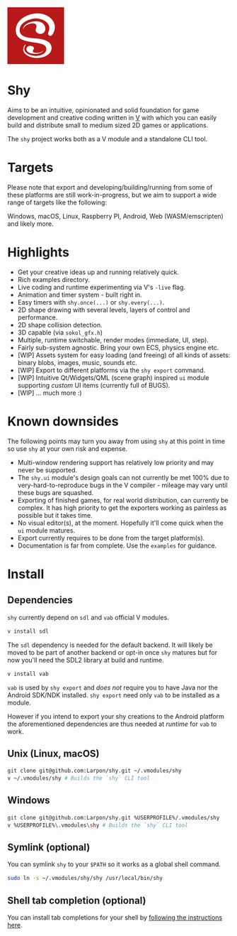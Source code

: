 <img src="shy.svg" width="128"/>

# Shy

Aims to be an intuitive, opinionated and solid foundation for game development and
creative coding written in [V](https://vlang.io) with which you can easily build and distribute small
to medium sized 2D games or applications.

The `shy` project works both as a V module and a standalone CLI tool.

# Targets

Please note that export and developing/building/running from some
of these platforms are still work-in-progress, but we aim to support
a wide range of targets like the following:

Windows, macOS, Linux, Raspberry PI, Android, Web (WASM/emscripten) and likely more.

# Highlights

* Get your creative ideas up and running relatively quick.
* Rich examples directory.
* Live coding and runtime experimenting via V's `-live` flag.
* Animation and timer system - built right in.
* Easy timers with `shy.once(...)` or `shy.every(...)`.
* 2D shape drawing with several levels, layers of control and performance.
* 2D shape collision detection.
* 3D capable (via `sokol_gfx.h`)
* Multiple, runtime switchable, render modes (immediate, UI, step).
* Fairly sub-system agnostic. Bring your own ECS, physics engine etc.
* [WIP] Assets system for easy loading (and freeing) of all kinds of assets: binary blobs, images,
music, sounds etc.
* [WIP] Export to different platforms via the `shy export` command.
* [WIP] Intuitive Qt/Widgets/QML (scene graph) inspired `ui` module
  supporting *custom* UI items (currently full of BUGS).
* [WIP] ... much more :)

# Known downsides

The following points may turn you away from using `shy` at this point
in time so use `shy` at your own risk and expense.

* Multi-window rendering support has relatively low priority and may never be supported.
* The `shy.ui` module's design goals can not currently be met 100% due to
  very-hard-to-reproduce bugs in the V compiler - mileage may vary until these bugs are squashed.
* Exporting of finished games, for real world distribution, can currently be complex.
  It has high priority to get the exporters working as painless as possible but it takes time.
* No visual editor(s), at the moment. Hopefully it'll come quick when the `ui` module matures.
* Export currently requires to be done from the target platform(s).
* Documentation is far from complete. Use the `examples` for guidance.

# Install

## Dependencies

`shy` currently depend on `sdl` and `vab` official V modules.

```bash
v install sdl
```
The `sdl` dependency is needed for the default backend. It will likely
be moved to be part of another backend or opt-in once `shy` matures
but for now you'll need the SDL2 library at build and runtime.

```bash
v install vab
```
`vab` is used by `shy export` and *does not* require you to have Java nor
the Android SDK/NDK installed. `shy export` need only `vab` to be installed as a module.

However if you intend to export your shy creations to the Android platform the aforementioned
dependencies are thus needed at *runtime* for `vab` to work.

## Unix (Linux, macOS)
```bash
git clone git@github.com:Larpon/shy.git ~/.vmodules/shy
v ~/.vmodules/shy # Builds the `shy` CLI tool
```

## Windows
```bash
git clone git@github.com:Larpon/shy.git %USERPROFILE%/.vmodules/shy
v %USERPROFILE%\.vmodules\shy # Builds the `shy` CLI tool
```

## Symlink (optional)
You can symlink `shy` to your `$PATH` so it works as a global shell command.

```bash
sudo ln -s ~/.vmodules/shy/shy /usr/local/bin/shy
```

## Shell tab completion (optional)
You can install tab completions for your shell by [following the instructions
here](https://github.com/Larpon/shy/blob/fb26741/cmd/complete.v#L11-L38).
